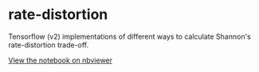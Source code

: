 # rate-distortion
Tensorflow (v2) implementations of different ways to calculate Shannon's rate-distortion trade-off.

[View the notebook on nbviewer](https://nbviewer.jupyter.org/gist/sgttwld/f1b347072e904061388a870a9ffd5ded)

